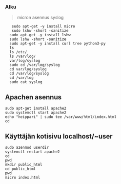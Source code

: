    ### Alku
   
   >micron asennus
   >syslog
    
   ```
      sudo apt-get -y install micro
      sudo lshw -short -sanitize 
     sudo apt-get -y install lshw
     sudo lshw -short -sanitize
     sudo apt-get -y install curl tree python3-py
     ls
     ls /etc/
     ls /var/log/
     var/log/syslog
     sudo cd /var/log/syslog 
     cd var/log/syslog
     cd /var/log/syslog 
     cd /var/log
     sudo cat syslog 
  ```
  
  
  ## Apachen asennus
  
  ```
  sudo apt-get install apache2
  sudo systemctl start apache2
  echo "heippari" | sudo tee /var/www/html/index.html
  cd
  ```
  
  ## Käyttäjän kotisivu localhost/~user
  
  ```
  sudo a2enmod userdir
  systemctl restart apache2
  cd
  pwd 
  mkdir public_html
  cd public_html 
  pwd
  micro index.html
  ```
